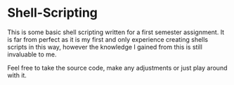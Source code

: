 # Shell-Scripting

This is some basic shell scripting written for a first semester assignment. It is far from perfect as it is my first and only experience creating shells scripts in this way,
however the knowledge I gained from this is still invaluable to me.

Feel free to take the source code, make any adjustments or just play around with it.
